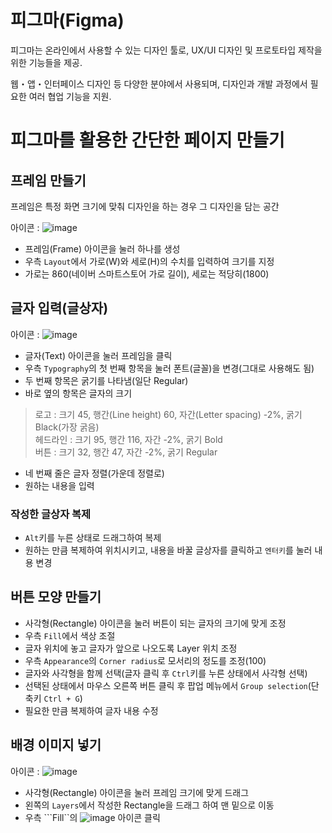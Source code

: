 # 피그마(Figma)
피그마는 온라인에서 사용할 수 있는 디자인 툴로, UX/UI 디자인 및 프로토타입 제작을 위한 기능들을 제공.

웹・앱・인터페이스 디자인 등 다양한 분야에서 사용되며, 디자인과 개발 과정에서 필요한 여러 협업 기능을 지원.

# 피그마를 활용한 간단한 페이지 만들기
## 프레임 만들기
프레임은 특정 화면 크기에 맞춰 디자인을 하는 경우 그 디자인을 담는 공간

아이콘 : ![image](https://github.com/user-attachments/assets/470bf939-1e4f-45b3-85fc-70455973e8f8)

- 프레임(Frame) 아이콘을 눌러 하나를 생성
- 우측 ```Layout```에서 가로(W)와 세로(H)의 수치를 입력하여 크기를 지정
- 가로는 860(네이버 스마트스토어 가로 길이), 세로는 적당히(1800)

## 글자 입력(글상자)
아이콘 : ![image](https://github.com/user-attachments/assets/1962d857-c307-481d-9c13-3fd83f80b0f3)

- 글자(Text) 아이콘을 눌러 프레임을 클릭
- 우측 ```Typography```의 첫 번째 항목을 눌러 폰트(글꼴)을 변경(그대로 사용해도 됨) 
- 두 번째 항목은 굵기를 나타냄(일단 Regular)
- 바로 옆의 항목은 글자의 크기
> 로고 : 크기 45, 행간(Line height) 60, 자간(Letter spacing) -2%, 굵기 Black(가장 굵음)<br>
> 헤드라인 : 크기 95, 행간 116, 자간 -2%, 굵기 Bold<br>
> 버튼 : 크기 32, 행간 47, 자간 -2%, 굵기 Regular
- 네 번째 줄은 글자 정렬(가운데 정렬로)
- 원하는 내용을 입력 

### 작성한 글상자 복제
- ```Alt```키를 누른 상태로 드래그하여 복제
- 원하는 만큼 복제하여 위치시키고, 내용을 바꿀 글상자를 클릭하고 ```엔터키```를 눌러 내용 변경

## 버튼 모양 만들기
- 사각형(Rectangle) 아이콘을 눌러 버튼이 되는 글자의 크기에 맞게 조정
- 우측 ```Fill```에서 색상 조절
- 글자 위치에 놓고 글자가 앞으로 나오도록 Layer 위치 조정
- 우측 ```Appearance```의 ```Corner radius```로 모서리의 정도를 조정(100)
- 글자와 사각형을 함께 선택(글자 클릭 후 ```Ctrl```키를 누른 상태에서 사각형 선택)
- 선택된 상태에서 마우스 오른쪽 버튼 클릭 후 팝업 메뉴에서 ```Group selection```(단축키 ```Ctrl + G```)
- 필요한 만큼 복제하여 글자 내용 수정

## 배경 이미지 넣기
아이콘 : ![image](https://github.com/user-attachments/assets/eb83819c-6797-4ab0-a041-b891129b4a23)

- 사각형(Rectangle) 아이콘을 눌러 프레임 크기에 맞게 드래그
- 왼쪽의 ```Layers```에서 작성한 Rectangle을 드래그 하여 맨 밑으로 이동
- 우측 ```Fill``의 ![image](https://github.com/user-attachments/assets/644524c0-e1a2-47e2-9a60-1f20b54e9006) 아이콘 클릭


